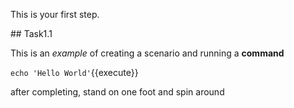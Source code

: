 This is your first step.

## Task1.1

This is an _example_ of creating a scenario and running a **command**

`echo 'Hello World'`{{execute}}

after completing, stand on one foot and spin around
